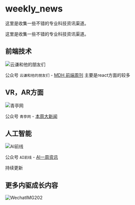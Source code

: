 # weekly_news
这里是收集一些不错的专业科技资讯渠道。

这里是收集一些不错的专业科技资讯渠道。

## 前端技术
![云谦和他的朋友们](https://article-images.zsxq.com/FiDUXoZtWTeahz-_y51Xzf2ZRrk6)

公众号 `云谦和他的朋友们` - [MDH 前端周刊](https://mp.weixin.qq.com/s/3SJo1SZUb7Xou-oA00zB0A) 主要是react方面的较多


## VR，AR方面
![青亭网](https://article-images.zsxq.com/FnlGefPjhwmLj7KRFGj3gP5L08oO)

公众号 `青亭网` - [本周大新闻](https://mp.weixin.qq.com/s/3B5-X9nVKy-n7B5U4hmeug)


## 人工智能
![AI前线](https://article-images.zsxq.com/FgQVecjN_gKZ6ufrsdumzVrKttZM)

公众号 `AI前线` -  [AI一周资讯](https://mp.weixin.qq.com/s/7yJ2WQ71TKg5KV3T3O0xPg)




持续更新


## 更多内驱成长内容
![WechatIMG202](https://user-images.githubusercontent.com/66234756/216879619-d321b4e5-0e9b-4e02-b259-cc0ca7edd767.png)

